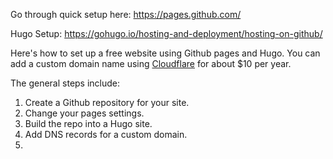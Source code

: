 Go through quick setup here: https://pages.github.com/

Hugo Setup: https://gohugo.io/hosting-and-deployment/hosting-on-github/

Here's how to set up a free website using Github pages and Hugo. You can add a custom domain name using [Cloudflare](https://www.cloudflare.com/) for about $10 per year. 

The general steps include:
1. Create a Github repository for your site. 
2. Change your pages settings.
3. Build the repo into a Hugo site. 
4. Add DNS records for a custom domain. 
5. 